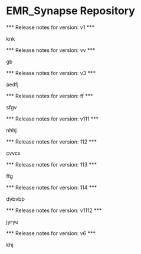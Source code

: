 # EMR_Synapse Repository

*** Release notes for version: v1 ***

knk

*** Release notes for version: vv ***

gb

*** Release notes for version: v3 ***

aedfj

*** Release notes for version: ff ***

sfgv

*** Release notes for version: v111 ***

nhhj

*** Release notes for version: 112 ***

cvvcx

*** Release notes for version: 113 ***

ffg

*** Release notes for version: 114 ***

dvbvbb

*** Release notes for version: v1112 ***

jyryu

*** Release notes for version: v6 ***

khj
